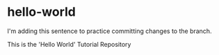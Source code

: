 # hello-world

I'm adding this sentence to practice committing changes to the branch.

This is the 'Hello World' Tutorial Repository
